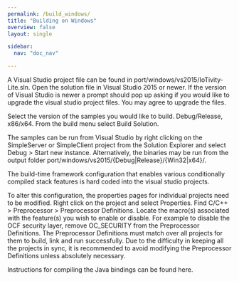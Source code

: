```yaml
---
permalink: /build_windows/
title: "Building on Windows"
overview: false
layout: single

sidebar:
  nav: "doc_nav"

---
```


A Visual Studio project file can be found in port/windows/vs2015/IoTivity-Lite.sln. Open the solution file in Visual Studio 2015 or newer. 
If the version of Visual Studio is newer a prompt should pop up asking if you would like to upgrade the visual studio project files. 
You may agree to upgrade the files.

Select the version of the samples you would like to build. Debug/Release, x86/x64. 
From the build menu select Build Solution.

The samples can be run from Visual Studio by right clicking on the SimpleServer or SimpleClient project from the Solution Explorer and select Debug > Start new instance. 
Alternatively, the binaries may be run from the output folder port/windows/vs2015/{Debug|Release}/{Win32|x64}/.

The build-time framework configuration that enables various conditionally compiled stack features is hard coded into the visual studio projects.

To alter this configuration, the properties pages for individual projects need to be modified. 
Right click on the project and select Properties. Find C/C++ > Preprocessor > Preprocessor Definitions. 
Locate the macro(s) associated with the feature(s) you wish to enable or disable. For example to disable the OCF security layer, remove OC_SECURITY from the Preprocessor Definitions. 
The Preprocessor Definitions must match over all projects for them to build, link and run successfully. 
Due to the difficulty in keeping all the projects in sync, it is recommended to avoid modifying the Preprocessor Definitions unless absolutely necessary.

Instructions for compiling the Java bindings can be found here.